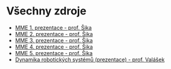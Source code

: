 Všechny zdroje
==============

* [MME 1. prezentace - prof. Šika](/MME1.pdf)
* [MME 2. prezentace - prof. Šika](/MME2.pdf)
* [MME 3. prezentace - prof. Šika](/MME3.pdf)
* [MME 4. prezentace - prof. Šika](/MME4.pdf)
* [MME 5. prezentace - prof. Šika](/MME5.pdf)
* [Dynamika robotických systémů (prezentace) - prof. Valášek](/DynRobotSys.pdf)